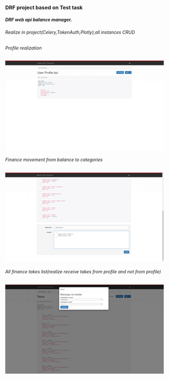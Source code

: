 <h3>DRF project based on Test task</h3>
<h5>DRF web api balance manager.</h5>
<h6>Realize in project(Celery,TokenAuth,Plotly),all instances CRUD</h6>
<h6>Profile realization</h6>
<img src = 'scr.png'>
<h6>Finance movement from balance to categories</h6>
<img src = 'scr2.png'>
<h6>All finance takes list(realize receive takes from profile and not from profile)</h6>
<img src = 'scr3.png'>
